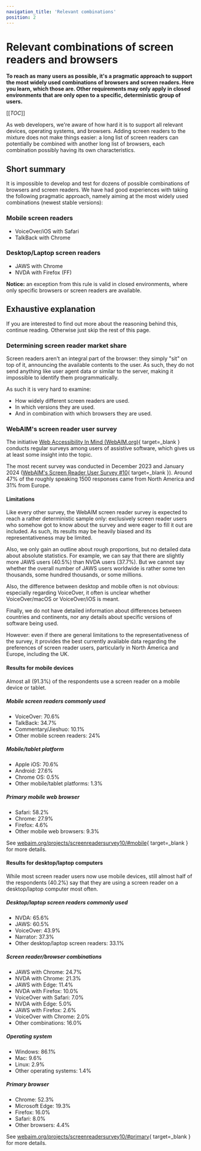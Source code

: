 ```yaml
---
navigation_title: 'Relevant combinations'
position: 2
---
```


# Relevant combinations of screen readers and browsers

**To reach as many users as possible, it's a pragmatic approach to support the most widely used combinations of browsers and screen readers. Here you learn, which those are. Other requirements may only apply in closed environments that are only open to a specific, deterministic group of users.**

[[_TOC_]]

As web developers, we're aware of how hard it is to support all relevant devices, operating systems, and browsers. Adding screen readers to the mixture does not make things easier: a long list of screen readers can potentially be combined with another long list of browsers, each combination possibly having its own characteristics.

## Short summary

It is impossible to develop and test for dozens of possible combinations of browsers and screen readers. We have had good experiences with taking the following pragmatic approach, namely aiming at the most widely used combinations (newest stable versions):

### Mobile screen readers

- VoiceOver/iOS with Safari
- TalkBack with Chrome

### Desktop/Laptop screen readers

- JAWS with Chrome
- NVDA with Firefox (FF)

**Notice:** an exception from this rule is valid in closed environments, where only specific browsers or screen readers are available.

## Exhaustive explanation

If you are interested to find out more about the reasoning behind this, continue reading. Otherwise just skip the rest of this page.

### Determining screen reader market share

Screen readers aren't an integral part of the browser: they simply "sit" on top of it, announcing the available contents to the user. As such, they do not send anything like user agent data or similar to the server, making it impossible to identify them programmatically.

As such it is very hard to examine:

- How widely different screen readers are used.
- In which versions they are used.
- And in combination with which browsers they are used.

### WebAIM's screen reader user survey

The initiative [Web Accessibility In Mind (WebAIM.org)](https://webaim.org/){ target=\_blank } conducts regular surveys among users of assistive software, which gives us at least some insight into the topic.

The most recent survey was conducted in December 2023 and January 2024 ([WebAIM's Screen Reader User Survey #10](https://webaim.org/projects/screenreadersurvey10/){ target=\_blank }). Around 47% of the roughly speaking 1500 responses came from North America and 31% from Europe.

#### Limitations

Like every other survey, the WebAIM screen reader survey is expected to reach a rather deterministic sample only: exclusively screen reader users who somehow got to know about the survey and were eager to fill it out are included. As such, its results may be heavily biased and its representativeness may be limited.

Also, we only gain an outline about rough proportions, but no detailed data about absolute statistics. For example, we can say that there are slightly more JAWS users (40.5%) than NVDA users (37.7%). But we cannot say whether the overall number of JAWS users worldwide is rather some ten thousands, some hundred thousands, or some millions.

Also, the difference between desktop and mobile often is not obvious: especially regarding VoiceOver, it often is unclear whether VoiceOver/macOS or VoiceOver/iOS is meant.

Finally, we do not have detailed information about differences between countries and continents, nor any details about specific versions of software being used.

However: even if there are general limitations to the representativeness of the survey, it provides the best currently available data regarding the preferences of screen reader users, particularly in North America and Europe, including the UK.

#### Results for mobile devices

Almost all (91.3%) of the respondents use a screen reader on a mobile device or tablet.

##### **Mobile screen readers commonly used**

- VoiceOver: 70.6%
- TalkBack: 34.7%
- Commentary/Jieshuo: 10.1%
- Other mobile screen readers: 24%

##### Mobile/tablet platform

- Apple iOS: 70.6%
- Android: 27.6%
- Chrome OS: 0.5%
- Other mobile/tablet platforms: 1.3%

##### Primary mobile web browser

- Safari: 58.2%
- Chrome: 27.9%
- Firefox: 4.6%
- Other mobile web browsers: 9.3%

See [webaim.org/projects/screenreadersurvey10/#mobile](https://webaim.org/projects/screenreadersurvey10/#mobile){ target=\_blank } for more details.

#### Results for desktop/laptop computers

While most screen reader users now use mobile devices, still almost half of the respondents (40.2%) say that they are using a screen reader on a desktop/laptop computer most often.

##### **Desktop/laptop screen readers commonly used**

- NVDA: 65.6%
- JAWS: 60.5%
- VoiceOver: 43.9%
- Narrator: 37.3%
- Other desktop/laptop screen readers: 33.1%

##### **Screen reader/browser combinations**

- JAWS with Chrome: 24.7%
- NVDA with Chrome: 21.3%
- JAWS with Edge: 11.4%
- NVDA with Firefox: 10.0%
- VoiceOver with Safari: 7.0%
- NVDA with Edge: 5.0%
- JAWS with Firefox: 2.6%
- VoiceOver with Chrome: 2.0%
- Other combinations: 16.0%

##### Operating system

- Windows: 86.1%
- Mac: 9.6%
- Linux: 2.9%
- Other operating systems: 1.4%

##### Primary browser

- Chrome: 52.3%
- Microsoft Edge: 19.3%
- Firefox: 16.0%
- Safari: 8.0%
- Other browsers: 4.4%

See [webaim.org/projects/screenreadersurvey10/#primary](https://webaim.org/projects/screenreadersurvey10/#primary){ target=\_blank } for more details.
